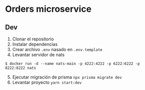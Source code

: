 # Orders microservice

## Dev
1. Clonar el repositorio
2. Instalar dependencias
3. Crear archivo `.env` nasado en `.env.template`
4. Levantar servidor de nats
```
$ docker run -d --name nats-main -p 4222:4222 -p 6222:6222 -p 8222:8222 nats
```
5. Ejecutar migración de prisma `npx prisma migrate dev`
6. Levantar proyecto `yarn start:dev`